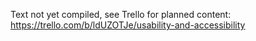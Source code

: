Text not yet compiled, see Trello for planned content: https://trello.com/b/ldUZOTJe/usability-and-accessibility

